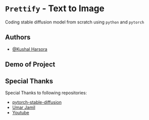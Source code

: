 
# `Prettify` - Text to Image

Coding stable diffusion model from scratch using `python` and `pytorch`


## Authors

- [@Kushal Harsora](https://www.github.com/KushalHarsora)


## Demo of Project



## Special Thanks

Special Thanks to following repositories:

 - [pytorch-stable-diffusion](https://github.com/hkproj/pytorch-stable-diffusion)
 - [Umar Jamil](https://github.com/hkproj)
 - [Youtube](https://www.youtube.com/watch?v=ZBKpAp_6TGI&t=340s)